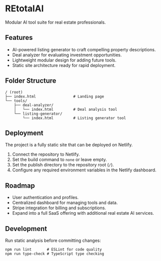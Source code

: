 # REtotalAI

Modular AI tool suite for real estate professionals.

## Features
- AI-powered listing generator to craft compelling property descriptions.
- Deal analyzer for evaluating investment opportunities.
- Lightweight modular design for adding future tools.
- Static site architecture ready for rapid deployment.

## Folder Structure
```
/ (root)
├── index.html                 # Landing page
└── tools/
    ├── deal-analyzer/
    │   └── index.html         # Deal analysis tool
    └── listing-generator/
        └── index.html         # Listing generator tool
```

## Deployment
The project is a fully static site that can be deployed on Netlify.
1. Connect the repository to Netlify.
2. Set the build command to `none` or leave empty.
3. Set the publish directory to the repository root (`/`).
4. Configure any required environment variables in the Netlify dashboard.

## Roadmap
- User authentication and profiles.
- Centralized dashboard for managing tools and data.
- Stripe integration for billing and subscriptions.
- Expand into a full SaaS offering with additional real estate AI services.

## Development

Run static analysis before committing changes:

```
npm run lint       # ESLint for code quality
npm run type-check # TypeScript type checking
```
